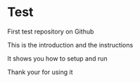 Test
====

First test repository on Github

This is the introduction and the instructions

It shows you how to setup and run

Thank your for using it
